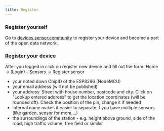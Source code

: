 ```yaml
---
title: Register
---
```


### Register yourself

Go to  [devices.sensor.community](https://devices.sensor.community/) to register your device and become a part of the open data network.


### Register your device
After you logged in click on register new device and fill out the form.
Home -> (Login) - Sensors -> Register sensor

* your noted down ChipID of the ESP8266 (NodeMCU) 
* your email address (will not be published)
* your address: Street with house number, postcode and city. Click on "Lookup entered address" to get the location coordinates (will be rounded off). Check the position of the pin, change it if needed 
* internal name makes it easier to separate if you have multiple sensors (like garden, sensor for mom,...)
* the surroundings of the station - e.g. height above ground, side of the road, high traffic volume, free field or similar

